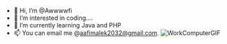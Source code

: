 - 👋 Hi, I’m @Awwwwfi
- 👀 I’m interested in coding....
- 🌱 I’m currently learning Java and PHP
- 📫 You can email me @aafimalek2032@gmail.com.
![WorkComputerGIF](https://user-images.githubusercontent.com/91587101/200634259-8cda1b9e-41fa-4e88-906b-5656958e8dad.gif)

<!---
Awwwwfi/Awwwwfi is a ✨ special ✨ repository because its `README.md` (this file) appears on your GitHub profile.
You can click the Preview link to take a look at your changes.
--->

